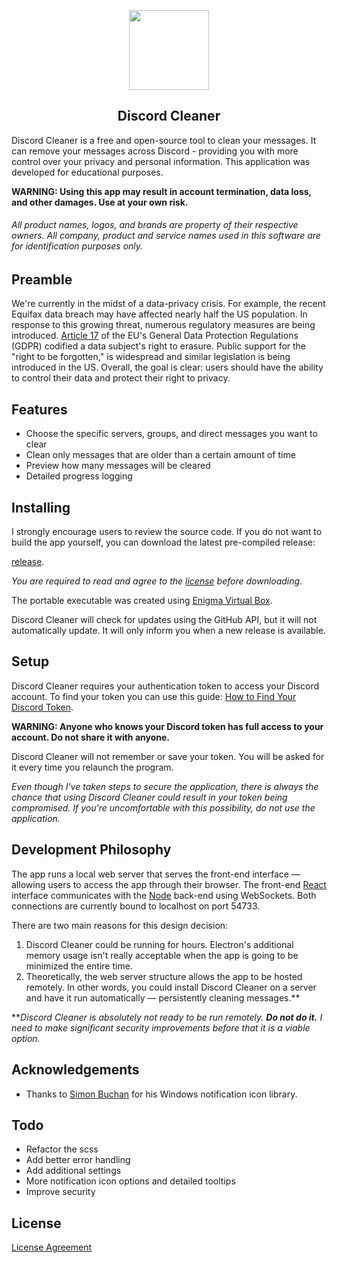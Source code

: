 
<p align="center">
  <img width="128" height="128" src="">
</p>
<h2 align="center">Discord Cleaner</h2>

<p align="center">

</p>

Discord Cleaner is a free and open-source tool to clean your messages. It can remove your messages across Discord - providing you with more control over your privacy and personal information. This application was developed for educational purposes.

**WARNING: Using this app may result in account termination, data loss, and other damages. Use at your own risk.**

###### *All product names, logos, and brands are property of their respective owners. All company, product and service names used in this software are for identification purposes only.*

## Preamble

We're currently in the midst of a data-privacy crisis. For example, the recent Equifax data breach may have affected nearly half the US population. In response to this growing threat, numerous regulatory measures are being introduced. [Article 17](http://www.privacy-regulation.eu/en/article-17-right-to-erasure-%27right-to-be-forgotten%27-GDPR.htm) of the EU's General Data Protection Regulations (GDPR) codified a data subject's right to erasure. Public support for the "right to be forgotten," is widespread and similar legislation is being introduced in the US. Overall, the goal is clear: users should have the ability to control their data and protect their right to privacy.

## Features

- Choose the specific servers, groups, and direct messages you want to clear
- Clean only messages that are older than a certain amount of time
- Preview how many messages will be cleared
- Detailed progress logging

## Installing

I strongly encourage users to review the source code. If you do not want to build the app yourself, you can download the latest pre-compiled release:

[release](https://github.com/mcuppi/discord-cleaner/releases/latest).

*You are required to read and agree to the [license](https://github.com/mcuppi/discord-cleaner/blob/master/LICENSE.md) before downloading.*

The portable executable was created using [Enigma Virtual Box](https://enigmaprotector.com/en/aboutvb.html).

Discord Cleaner will check for updates using the GitHub API, but it will not automatically update. It will only inform you when a new release is available.

## Setup

Discord Cleaner requires your authentication token to access your Discord account. To find your token you can use this guide: [How to Find Your Discord Token](https://discordhelp.net/discord-token).

**WARNING: Anyone who knows your Discord token has full access to your account. Do not share it with anyone.**

Discord Cleaner will not remember or save your token. You will be asked for it every time you relaunch the program.

*Even though I've taken steps to secure the application, there is always the chance that using Discord Cleaner could result in your token being compromised. If you're uncomfortable with this possibility, do not use the application.*

## Development Philosophy
  
The app runs a local web server that serves the front-end interface — allowing users to access the app through their browser. The front-end [React](https://github.com/facebook/react) interface communicates with the [Node](https://github.com/nodejs/node) back-end using WebSockets. Both connections are currently bound to localhost on port 54733.

There are two main reasons for this design decision:
1. Discord Cleaner could be running for hours. Electron's additional memory usage isn't really acceptable when the app is going to be minimized the entire time.
2. Theoretically, the web server structure allows the app to be hosted remotely. In other words, you could install Discord Cleaner on a server and have it run automatically — persistently cleaning messages.**

***Discord Cleaner is absolutely not ready to be run remotely. **Do not do it.** I need to make significant security improvements before that it is a viable option.*

## Acknowledgements

- Thanks to [Simon Buchan](https://github.com/simonbuchan/node-not-the-systray) for his Windows notification icon library.

## Todo

- Refactor the scss
- Add better error handling
- Add additional settings
- More notification icon options and detailed tooltips
- Improve security

## License

[License Agreement](https://github.com/mcuppi/discord-cleaner/blob/master/LICENSE.md)